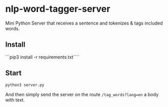 # nlp-word-tagger-server
Mini Python Server that receives a sentence and tokenizes &amp; tags included words.

## Install

```pip3 install -r requirements.txt````

## Start

```
python3 server.py
```

And then simply send the server on the route `/tag_words?lang=en` a body with text.